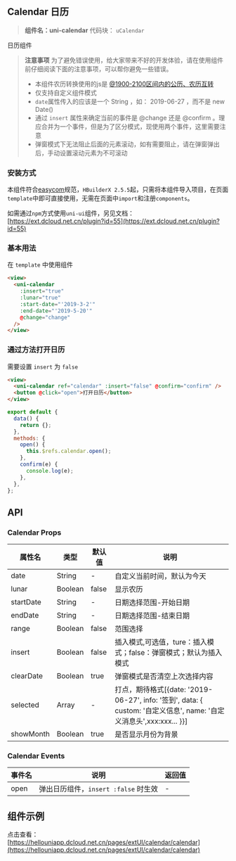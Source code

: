 ## Calendar 日历

> **组件名：uni-calendar**
> 代码块： `uCalendar`

日历组件

> **注意事项**
> 为了避免错误使用，给大家带来不好的开发体验，请在使用组件前仔细阅读下面的注意事项，可以帮你避免一些错误。
>
> - 本组件农历转换使用的js是 [@1900-2100区间内的公历、农历互转](https://github.com/jjonline/calendar.js)
> - 仅支持自定义组件模式
> - `date`属性传入的应该是一个 String ，如： 2019-06-27 ，而不是 new Date()
> - 通过 `insert` 属性来确定当前的事件是 @change 还是 @confirm 。理应合并为一个事件，但是为了区分模式，现使用两个事件，这里需要注意
> - 弹窗模式下无法阻止后面的元素滚动，如有需要阻止，请在弹窗弹出后，手动设置滚动元素为不可滚动

### 安装方式

本组件符合[easycom](https://uniapp.dcloud.io/collocation/pages?id=easycom)规范，`HBuilderX 2.5.5`起，只需将本组件导入项目，在页面`template`中即可直接使用，无需在页面中`import`和注册`components`。

如需通过`npm`方式使用`uni-ui`组件，另见文档：[https://ext.dcloud.net.cn/plugin?id=55](https://ext.dcloud.net.cn/plugin?id=55)

### 基本用法

在 `template` 中使用组件

```html
<view>
  <uni-calendar
    :insert="true"
    :lunar="true"
    :start-date="'2019-3-2'"
    :end-date="'2019-5-20'"
    @change="change"
  />
</view>
```

### 通过方法打开日历

需要设置 `insert` 为 `false`

```html
<view>
  <uni-calendar ref="calendar" :insert="false" @confirm="confirm" />
  <button @click="open">打开日历</button>
</view>
```

```javascript
export default {
  data() {
    return {};
  },
  methods: {
    open() {
      this.$refs.calendar.open();
    },
    confirm(e) {
      console.log(e);
    },
  },
};
```

## API

### Calendar Props

| 属性名    | 类型    | 默认值 | 说明                                                                                                                |
| --------- | ------- | ------ | ------------------------------------------------------------------------------------------------------------------- |
| date      | String  | -      | 自定义当前时间，默认为今天                                                                                          |
| lunar     | Boolean | false  | 显示农历                                                                                                            |
| startDate | String  | -      | 日期选择范围-开始日期                                                                                               |
| endDate   | String  | -      | 日期选择范围-结束日期                                                                                               |
| range     | Boolean | false  | 范围选择                                                                                                            |
| insert    | Boolean | false  | 插入模式,可选值，ture：插入模式；false：弹窗模式；默认为插入模式                                                    |
| clearDate | Boolean | true   | 弹窗模式是否清空上次选择内容                                                                                        |
| selected  | Array   | -      | 打点，期待格式[{date: '2019-06-27', info: '签到', data: { custom: '自定义信息', name: '自定义消息头',xxx:xxx... }}] |
| showMonth | Boolean | true   | 是否显示月份为背景                                                                                                  |

### Calendar Events

| 事件名 | 说明                                 | 返回值 |
| ------ | ------------------------------------ | ------ |
| open   | 弹出日历组件，`insert :false` 时生效 | -      |

## 组件示例

点击查看：[https://hellouniapp.dcloud.net.cn/pages/extUI/calendar/calendar](https://hellouniapp.dcloud.net.cn/pages/extUI/calendar/calendar)
